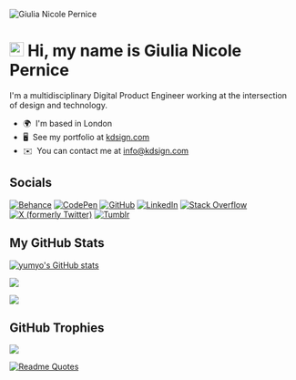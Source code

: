 ![Giulia Nicole Pernice](https://github.com/yumyo/YUMYO/raw/main/giulia.webp)

<img src="https://raw.githubusercontent.com/Tarikul-Islam-Anik/Animated-Fluent-Emojis/master/Emojis/Animals/Unicorn.png" alt="Unicorn" width="25" height="25" /> Hi, my name is Giulia Nicole Pernice
=============================================================================================================================================

I'm a multidisciplinary Digital Product Engineer working at the intersection of design and technology.

* 🌍  I'm based in London
* 🖥️  See my portfolio at [kdsign.com](http://kdsign.com)
* ✉️  You can contact me at [info@kdsign.com](mailto:info@kdsign.com)


## Socials

[![Behance](https://img.shields.io/badge/Behance-1769FF?style=for-the-badge&logo=behance&logoColor=white)](https://behance.net/kairos)
[![CodePen](https://img.shields.io/badge/CodePen-000000?style=for-the-badge&logo=codepen&logoColor=white)](https://codepen.io/kdsign)
[![GitHub](https://img.shields.io/badge/GitHub-181717?style=for-the-badge&logo=github&logoColor=white)](https://www.github.com/yumyo)
[![LinkedIn](https://img.shields.io/badge/LinkedIn-0A66C2?style=for-the-badge&logo=linkedin&logoColor=white)](https://www.linkedin.com/in/pernice/)
[![Stack Overflow](https://img.shields.io/badge/Stack_Overflow-FE7A16?style=for-the-badge&logo=stack-overflow&logoColor=white)](https://stackoverflow.com/users/1214176/giulia-nicole-pernice)
[![X (formerly Twitter)](https://img.shields.io/badge/X-1DA1F2?style=for-the-badge&logo=x&logoColor=white)](https://twitter.com/KdSign)
[![Tumblr](https://img.shields.io/badge/Tumblr-35465C?style=for-the-badge&logo=tumblr&logoColor=white)](https://designengine.tumblr.com/)

## My GitHub Stats

<a href="http://www.github.com/yumyo"><img src="https://github-readme-stats.vercel.app/api?username=yumyo&show_icons=true&hide=&count_private=true&title_color=0891b2&text_color=ffffff&icon_color=0891b2&bg_color=1c1917&hide_border=true&show_icons=true" alt="yumyo's GitHub stats" /></a>

<a href="http://www.github.com/yumyo"><img src="https://github-readme-streak-stats.herokuapp.com/?user=yumyo&stroke=ffffff&background=1c1917&ring=0891b2&fire=0891b2&currStreakNum=ffffff&currStreakLabel=0891b2&sideNums=ffffff&sideLabels=ffffff&dates=ffffff&hide_border=true" /></a>

![](https://github-readme-stats.vercel.app/api/top-langs/?username=yumyo&theme=dark&hide_border=false&include_all_commits=false&count_private=false&layout=compact)

## GitHub Trophies
![](https://github-profile-trophy.vercel.app/?username=yumyo&theme=radical&no-frame=false&no-bg=true&margin-w=4)

[![Readme Quotes](https://quotes-github-readme.vercel.app/api?type=horizontal&theme=dracula&author=alan-Turing)](https://github.com/piyushsuthar/github-readme-quotes)
